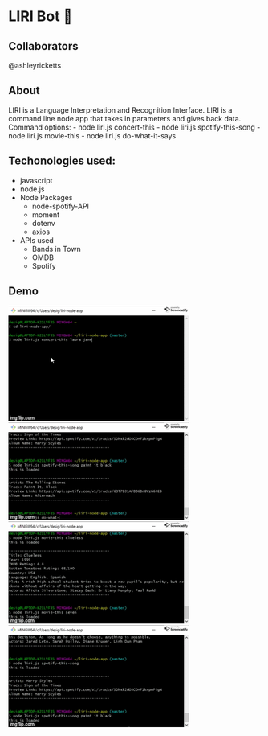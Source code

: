 # LIRI Bot :robot:

## Collaborators
@ashleyricketts

## About
 LIRI is a Language Interpretation and Recognition Interface. LIRI is a command line node app that takes in parameters and gives back data. Command options:
    - node liri.js concert-this <artist>
    - node liri.js spotify-this-song <song title>
    - node liri.js movie-this <movie>
    - node liri.js do-what-it-says 



## Techonologies used: 
- javascript
- node.js
- Node Packages
    - node-spotify-API
    - moment
    - dotenv
    - axios
- APIs used
    - Bands in Town
    - OMDB
    - Spotify

## Demo
![concert-this](/img/concert-this.gif)
![do-what-it-says](/img/do-what-it-says.gif)
![movie-this](/img/movie-this.gif)
![spotify-this-song](/img/spotify-this-song.gif)
